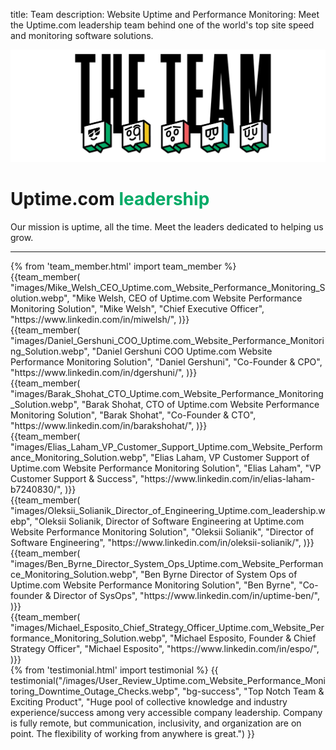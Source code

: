 title: Team
description: Website Uptime and Performance Monitoring: Meet the Uptime.com leadership team behind one of the world's top site speed and monitoring software solutions.

<div class="body-container">
  <div class="row-fluid-wrapper">
    <div class="row-fluid">
      <div class="span12 widget-span widget-type-cell " style="" data-widget-type="cell" data-x="0" data-w="12">
        <div class="row-fluid-wrapper row-depth-1 row-number-1 dnd_area-row-0-vertical-alignment dnd_area-row-0-background-color p-5 dnd-section dnd_area-row-0-padding">
          <div class="row-fluid ">
            <div class="span12 widget-span widget-type-cell cell_16310722971862-vertical-alignment dnd-column" style="" data-widget-type="cell" data-x="0" data-w="12">
              <div class="row-fluid-wrapper row-depth-1 row-number-2 dnd-row">
                <div class="row-fluid ">
                  <div class="span12 widget-span widget-type-custom_widget widget_1631072296680-hidden dnd-module" style="" data-widget-type="custom_widget" data-x="0" data-w="12">
                    <div id="hs_cos_wrapper_widget_1631072296680" class="hs_cos_wrapper hs_cos_wrapper_widget hs_cos_wrapper_type_module" style="" data-hs-cos-general-type="widget" data-hs-cos-type="module">
                      <div id="" class="atmc-image-default flex justify-center fadeInBottom ">
                        <div class="text-center">
                          <img loading="lazy" src="/images/Uptime.com_Leadership_Team_Website_Uptime_Performance_Monitoring_Strategy_Solutions.webp" alt="Uptime.com Leadership Team For Website Uptime Performance Monitoring Strategy and Solutions " width="100%" style="max-width: 800px; max-height: 285px">
                        </div>
                      </div>
                    </div>
                  </div>
                  <!--end widget-span -->
                </div>
                <!--end row-->
              </div>
              <!--end row-wrapper -->
            </div>
            <!--end widget-span -->
          </div>
          <!--end row-->
        </div>
        <!--end row-wrapper -->
        <div class="row-fluid-wrapper mt-5 pb-4 row-depth-1 row-number-3 dnd_area-row-1-padding dnd-section">
          <div class="row-fluid ">
            <div class="span12 widget-span widget-type-cell dnd-column" style="" data-widget-type="cell" data-x="0" data-w="12">
              <div class="row-fluid-wrapper row-depth-1 row-number-4 dnd-row">
                <div class="row-fluid ">
                  <div class="span12 widget-span widget-type-custom_widget dnd-module" style="" data-widget-type="custom_widget" data-x="0" data-w="12">
                    <div id="hs_cos_wrapper_widget_1631095061758" class="hs_cos_wrapper hs_cos_wrapper_widget hs_cos_wrapper_type_module" style="" data-hs-cos-general-type="widget" data-hs-cos-type="module">
                      <div id="" class="atmc-content atmc-content-01 text-center   ">
                        <div class="atmc-intro fadeInBottom">
                          <h1>Uptime.com <span style="color: #00aa66;">leadership</span></h1>
                          <p>Our mission is uptime, all the time. Meet the leaders dedicated to helping us grow.</p>
                          <hr class="mt-5 bg-success">
                        </div>
                      </div>
                    </div>
                  </div>
                  <!--end widget-span -->
                </div>
                <!--end row-->
              </div>
              <!--end row-wrapper -->
              <div class="row-fluid-wrapper row-depth-1 row-number-5 dnd-row">
                <div class="row-fluid ">
                  <div class="span12 widget-span widget-type-custom_widget dnd-module" style="" data-widget-type="custom_widget" data-x="0" data-w="12">
                    <div id="hs_cos_wrapper_widget_1631074155968" class="hs_cos_wrapper hs_cos_wrapper_widget hs_cos_wrapper_type_module" style="" data-hs-cos-general-type="widget" data-hs-cos-type="module">
                      <div id="" class="atmc-divider-01 atmc-divider-01-solid border-b-3 border-primary fadeInBottom w-20 text-center m-auto -mt-4"></div>
                    </div>
                  </div>
                  <!--end widget-span -->
                </div>
                <!--end row-->
              </div>
              <!--end row-wrapper -->
            </div>
            <!--end widget-span -->
          </div>
          <!--end row-->
        </div>
        <!--end row-wrapper -->
        {% from 'team_member.html' import team_member %}
        <div class="row mt-5">
          <div class="col-md-4 col-lg-4 col-xs-12 text-center">
            {{team_member(
            "images/Mike_Welsh_CEO_Uptime.com_Website_Performance_Monitoring_Solution.webp",
            "Mike Welsh, CEO of Uptime.com Website Performance Monitoring Solution",
            "Mike Welsh",
            "Chief Executive Officer",
            "https://www.linkedin.com/in/miwelsh/",
            )}}
          </div>
          <div class="col-md-4 col-lg-4 col-xs-12 text-center">
            {{team_member(
            "images/Daniel_Gershuni_COO_Uptime.com_Website_Performance_Monitoring_Solution.webp",
            "Daniel Gershuni COO Uptime.com Website Performance Monitoring Solution",
            "Daniel Gershuni",
            "Co-Founder & CPO",
            "https://www.linkedin.com/in/dgershuni/",
            )}}
          </div>
          <div class="col-md-4 col-lg-4 col-xs-12 text-center">
            {{team_member(
            "images/Barak_Shohat_CTO_Uptime.com_Website_Performance_Monitoring_Solution.webp",
            "Barak Shohat, CTO of Uptime.com Website Performance Monitoring Solution",
            "Barak Shohat",
            "Co-Founder & CTO",
            "https://www.linkedin.com/in/barakshohat/",
            )}}
          </div>
          <div class="col-md-4 col-lg-4 col-xs-12 text-center">
            {{team_member(
            "images/Elias_Laham_VP_Customer_Support_Uptime.com_Website_Performance_Monitoring_Solution.webp",
            "Elias Laham, VP Customer Support of Uptime.com Website Performance Monitoring Solution",
            "Elias Laham",
            "VP Customer Support & Success",
            "https://www.linkedin.com/in/elias-laham-b7240830/",
            )}}
          </div>
          <div class="col-md-4 col-lg-4 col-xs-12 text-center">
            {{team_member(
            "images/Oleksii_Solianik_Director_of_Engineering_Uptime.com_leadership.webp",
            "Oleksii Solianik, Director of Software Engineering at Uptime.com Website Performance Monitoring Solution",
            "Oleksii Solianik",
            "Director of Software Engineering",
            "https://www.linkedin.com/in/oleksii-solianik/",
            )}}
          </div>
          <div class="col-md-4 col-lg-4 col-xs-12 text-center">
            {{team_member(
            "images/Ben_Byrne_Director_System_Ops_Uptime.com_Website_Performance_Monitoring_Solution.webp",
            "Ben Byrne Director of System Ops of Uptime.com Website Performance Monitoring Solution",
            "Ben Byrne",
            "Co-founder &amp; Director of SysOps",
            "https://www.linkedin.com/in/uptime-ben/",
            )}}
          </div>
          <div class="col-md-4 col-lg-4 col-xs-12 text-center">
            {{team_member(
            "images/Michael_Esposito_Chief_Strategy_Officer_Uptime.com_Website_Performance_Monitoring_Solution.webp",
            "Michael Esposito, Founder & Chief Strategy Officer",
            "Michael Esposito",
            "https://www.linkedin.com/in/espo/",
            )}}
          </div>
        </div>
        {% from 'testimonial.html' import testimonial %}
        {{ testimonial("/images/User_Review_Uptime.com_Website_Performance_Monitoring_Downtime_Outage_Checks.webp",
          "bg-success",
          "Top Notch Team & Exciting Product",
          "Huge pool of collective knowledge and industry experience/success among very accessible company leadership. Company is fully remote, but communication, inclusivity, and organization are on point. The flexibility of working from anywhere is great.")
        }}
      </div>
      <!--end widget-span -->
    </div>
  </div>
</div>
